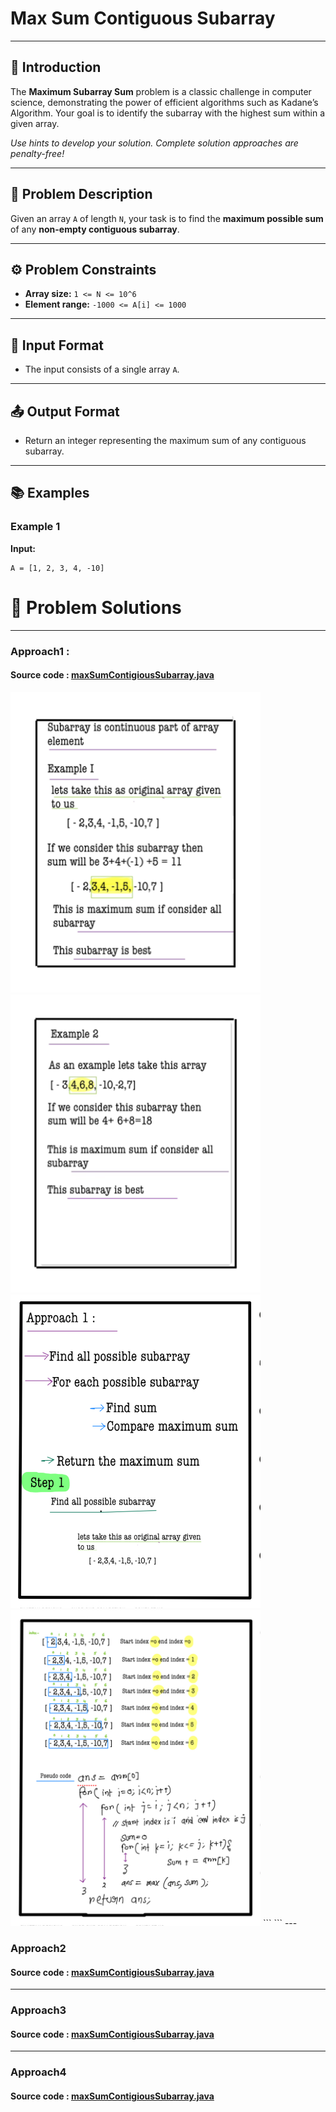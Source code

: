 # Max Sum Contiguous Subarray

---

## 🚀 Introduction

The **Maximum Subarray Sum** problem is a classic challenge in computer science, demonstrating the power of efficient algorithms such as Kadane’s Algorithm. Your goal is to identify the subarray with the highest sum within a given array.

*Use hints to develop your solution. Complete solution approaches are penalty-free!*

---

## 📝 Problem Description

Given an array `A` of length `N`, your task is to find the **maximum possible sum** of any **non-empty contiguous subarray**.

---

## ⚙️ Problem Constraints

- **Array size:** `1 <= N <= 10^6`
- **Element range:** `-1000 <= A[i] <= 1000`

---

## 📝 Input Format

- The input consists of a single array `A`.

---

## 📤 Output Format

- Return an integer representing the maximum sum of any contiguous subarray.

---

## 📚 Examples

### Example 1
**Input:**
```plaintext
A = [1, 2, 3, 4, -10]
```
# 📝 Problem Solutions
---
### Approach1 : 
#### Source code : [maxSumContigiousSubarray.java](../src/maxSumContigiousSubarray/bruteforceApproach1/maxSumContigiousSubarray.java)


 <img src="../images/step1.png" alt="My Image" width="400" /> 
 <img src="../images/step2.png" alt="My Image" width="400" /> 
 <img src="../images/step3.jpg" alt="My Image" width="400" /> 
 <img src="../images/step4.jpg" alt="My Image" width="400" /> 
 ```
```
---

### Approach2
#### Source code : [maxSumContigiousSubarray.java](../src/maxSumContigiousSubarray/bruteforceApproach2/maxSumContigiousSubarray.java)

---
### Approach3
#### Source code : [maxSumContigiousSubarray.java](../src/maxSumContigiousSubarray/bruteforceApproach3/maxSumContigiousSubarray.java)

---
### Approach4
#### Source code : [maxSumContigiousSubarray.java](../src/maxSumContigiousSubarray/bruteforceApproach4/maxSumContigiousSubarray.java)




